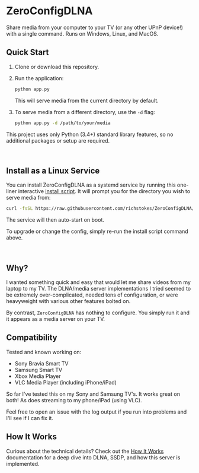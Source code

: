 # ZeroConfigDLNA

Share media from your computer to your TV (or any other UPnP device!) with a single command. Runs on Windows, Linux, and MacOS.  

## Quick Start

1. Clone or download this repository.
2. Run the application:
   ```bash
   python app.py
   ```
   This will serve media from the current directory by default.

3. To serve media from a different directory, use the `-d` flag:
   ```bash
   python app.py -d /path/to/your/media
   ```

This project uses only Python (3.4+) standard library features, so no additional packages or setup are required.

&nbsp;


## Install as a Linux Service
You can install ZeroConfigDLNA as a systemd service by running this one-liner interactive [install script](https://github.com/richstokes/ZeroConfigDLNA/blob/main/linux_install.sh). It will prompt you for the directory you wish to serve media from:
```bash
curl -fsSL https://raw.githubusercontent.com/richstokes/ZeroConfigDLNA/refs/heads/main/linux_install.sh -o /tmp/install.sh && sudo bash /tmp/install.sh && rm /tmp/install.sh
```

The service will then auto-start on boot.  

To upgrade or change the config, simply re-run the install script command above.  

&nbsp;

## Why?

I wanted something quick and easy that would let me share videos from my laptop to my TV. The DLNA/media server implementations I tried seemed to be extremely over-complicated, needed tons of configuration, or were heavyweight with various other features bolted on.

By contrast, `ZeroConfigDLNA` has nothing to configure. You simply run it and it appears as a media server on your TV.


## Compatibility

Tested and known working on:  
- Sony Bravia Smart TV
- Samsung Smart TV
- Xbox Media Player
- VLC Media Player (including iPhone/iPad)

So far I've tested this on my Sony and Samsung TV's. It works great on both! As does streaming to my phone/iPad (using VLC).

Feel free to open an issue with the log output if you run into problems and I'll see if I can fix it.

## How It Works

Curious about the technical details? Check out the [How It Works](how_it_works.md) documentation for a deep dive into DLNA, SSDP, and how this server is implemented.